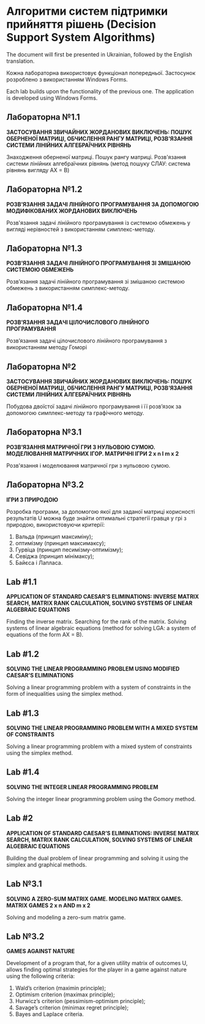 # Алгоритми систем підтримки прийняття рішень (Decision Support System Algorithms)

The document will first be presented in Ukrainian, followed by the English translation.

Кожна лабораторна використовує функціонал попередньої. 
Застосунок розроблено з використанням Windows Forms.

Each lab builds upon the functionality of the previous one.
The application is developed using Windows Forms.

## Лабораторна №1.1
**ЗАСТОСУВАННЯ ЗВИЧАЙНИХ ЖОРДАНОВИХ ВИКЛЮЧЕНЬ: ПОШУК ОБЕРНЕНОЇ МАТРИЦІ, ОБЧИСЛЕННЯ РАНГУ МАТРИЦІ, РОЗВ’ЯЗАННЯ СИСТЕМИ ЛІНІЙНИХ АЛГЕБРАЇЧНИХ РІВНЯНЬ**

Знаходження оберненої матриці. Пошук рангу матриці. Розв'язання системи лінійних алгебраїчних рівнянь (метод пошуку СЛАУ: система рівнянь вигляду AX = B)

## Лабораторна №1.2
**РОЗВ’ЯЗАННЯ ЗАДАЧІ ЛІНІЙНОГО ПРОГРАМУВАННЯ ЗА ДОПОМОГОЮ МОДИФІКОВАНИХ ЖОРДАНОВИХ ВИКЛЮЧЕНЬ**

Розв'язання задачі лінійного програмування із системою обмежень у вигляді нерівностей з використанням симплекс-методу.

## Лабораторна №1.3
**РОЗВ’ЯЗАННЯ ЗАДАЧІ ЛІНІЙНОГО ПРОГРАМУВАННЯ ЗІ ЗМІШАНОЮ СИСТЕМОЮ ОБМЕЖЕНЬ**

Розв’язання задачі лінійного програмування зі змішаною системою обмежень з використанням симплекс-методу.

## Лабораторна №1.4
**РОЗВ’ЯЗАННЯ ЗАДАЧІ ЦІЛОЧИСЛОВОГО ЛІНІЙНОГО ПРОГРАМУВАННЯ**

Розв’язання задачі цілочислового лінійного програмування з використанням методу Гоморі

## Лабораторна №2
**ЗАСТОСУВАННЯ ЗВИЧАЙНИХ ЖОРДАНОВИХ ВИКЛЮЧЕНЬ: ПОШУК ОБЕРНЕНОЇ МАТРИЦІ, ОБЧИСЛЕННЯ РАНГУ МАТРИЦІ, РОЗВ’ЯЗАННЯ СИСТЕМИ ЛІНІЙНИХ АЛГЕБРАЇЧНИХ РІВНЯНЬ**

Побудова двоїстої задачі лінійного програмування і її розв’язок за допомогою симплекс-методу та графічного методу.

## Лабораторна №3.1
**РОЗВ’ЯЗАННЯ МАТРИЧНОЇ ГРИ З НУЛЬОВОЮ СУМОЮ. МОДЕЛЮВАННЯ МАТРИЧНИХ ІГОР. МАТРИЧНІ ІГРИ 2 x n І m x 2**

Розв'язання і моделювання матричної гри з нульовою сумою. 

## Лабораторна №3.2
**ІГРИ З ПРИРОДОЮ**

Розробка програми, за допомогою якої для заданої матриці корисності результатів U можна буде знайти оптимальні стратегії гравця у грі з природою, використовуючи критерії:
1) Вальда (принцип максиміну);
2) оптимізму (принцип максимаксу);
3) Гурвіца (принцип песимізму-оптимізму);
4) Севіджа (принцип мінімаксу);
5) Байєса і Лапласа.

## Lab #1.1
**APPLICATION OF STANDARD CAESAR’S ELIMINATIONS: INVERSE MATRIX SEARCH, MATRIX RANK CALCULATION, SOLVING SYSTEMS OF LINEAR ALGEBRAIC EQUATIONS**

Finding the inverse matrix. Searching for the rank of the matrix. Solving systems of linear algebraic equations (method for solving LGA: a system of equations of the form AX = B).

## Lab #1.2
**SOLVING THE LINEAR PROGRAMMING PROBLEM USING MODIFIED CAESAR’S ELIMINATIONS**

Solving a linear programming problem with a system of constraints in the form of inequalities using the simplex method.

## Lab #1.3
**SOLVING THE LINEAR PROGRAMMING PROBLEM WITH A MIXED SYSTEM OF CONSTRAINTS**

Solving a linear programming problem with a mixed system of constraints using the simplex method.

## Lab #1.4
**SOLVING THE INTEGER LINEAR PROGRAMMING PROBLEM**

Solving the integer linear programming problem using the Gomory method.

## Lab #2
**APPLICATION OF STANDARD CAESAR’S ELIMINATIONS: INVERSE MATRIX SEARCH, MATRIX RANK CALCULATION, SOLVING SYSTEMS OF LINEAR ALGEBRAIC EQUATIONS**

Building the dual problem of linear programming and solving it using the simplex and graphical methods.

## Lab №3.1
**SOLVING A ZERO-SUM MATRIX GAME. MODELING MATRIX GAMES. MATRIX GAMES 2 x n AND m x 2**

Solving and modeling a zero-sum matrix game.

## Lab №3.2
**GAMES AGAINST NATURE**

Development of a program that, for a given utility matrix of outcomes U, allows finding optimal strategies for the player in a game against nature using the following criteria:
1) Wald’s criterion (maximin principle);
2) Optimism criterion (maximax principle);
3) Hurwicz’s criterion (pessimism-optimism principle);
4) Savage’s criterion (minimax regret principle);
5) Bayes and Laplace criteria.
